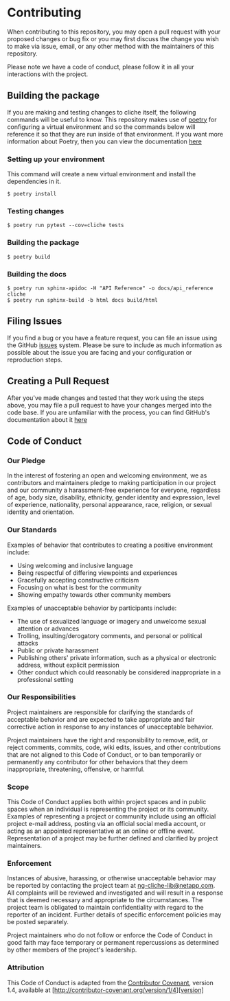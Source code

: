 # Contributing

When contributing to this repository, you may open a pull request with your proposed changes or bug fix or you may first discuss the change you wish to make via issue,
email, or any other method with the maintainers of this repository.

Please note we have a code of conduct, please follow it in all your interactions with the project.

## Building the package

If you are making and testing changes to cliche itself, the following commands
will be useful to know. This repository makes use of [poetry](https://github.com/python-poetry/poetry)
for configuring a virtual environment and so the commands below will reference
it so that they are run inside of that environment. If you want more information
about Poetry, then you can view the documentation [here](https://python-poetry.org/docs/basic-usage/)

### Setting up your environment

This command will create a new virtual environment and install the dependencies
in it.

```
$ poetry install
```

### Testing changes

```
$ poetry run pytest --cov=cliche tests
```

### Building the package

```
$ poetry build
```

### Building the docs

```
$ poetry run sphinx-apidoc -H "API Reference" -o docs/api_reference cliche
$ poetry run sphinx-build -b html docs build/html
```

## Filing Issues

If you find a bug or you have a feature request, you can file an issue using the
GitHub [issues](https://github.com/NetApp/cliche/issues) system. Please be sure to include as much information as possible about the issue you are facing and your configuration or reproduction steps.

## Creating a Pull Request

After you've made changes and tested that they work using the steps above, you may file a pull request to have your changes merged into the code base. If you are unfamiliar with the process, you can find GitHub's documentation about it [here](https://help.github.com/en/github/collaborating-with-issues-and-pull-requests/creating-a-pull-request)

## Code of Conduct

### Our Pledge

In the interest of fostering an open and welcoming environment, we as
contributors and maintainers pledge to making participation in our project and
our community a harassment-free experience for everyone, regardless of age, body
size, disability, ethnicity, gender identity and expression, level of experience,
nationality, personal appearance, race, religion, or sexual identity and
orientation.

### Our Standards

Examples of behavior that contributes to creating a positive environment
include:

* Using welcoming and inclusive language
* Being respectful of differing viewpoints and experiences
* Gracefully accepting constructive criticism
* Focusing on what is best for the community
* Showing empathy towards other community members

Examples of unacceptable behavior by participants include:

* The use of sexualized language or imagery and unwelcome sexual attention or
advances
* Trolling, insulting/derogatory comments, and personal or political attacks
* Public or private harassment
* Publishing others' private information, such as a physical or electronic
  address, without explicit permission
* Other conduct which could reasonably be considered inappropriate in a
  professional setting

### Our Responsibilities

Project maintainers are responsible for clarifying the standards of acceptable
behavior and are expected to take appropriate and fair corrective action in
response to any instances of unacceptable behavior.

Project maintainers have the right and responsibility to remove, edit, or
reject comments, commits, code, wiki edits, issues, and other contributions
that are not aligned to this Code of Conduct, or to ban temporarily or
permanently any contributor for other behaviors that they deem inappropriate,
threatening, offensive, or harmful.

### Scope

This Code of Conduct applies both within project spaces and in public spaces
when an individual is representing the project or its community. Examples of
representing a project or community include using an official project e-mail
address, posting via an official social media account, or acting as an appointed
representative at an online or offline event. Representation of a project may be
further defined and clarified by project maintainers.

### Enforcement

Instances of abusive, harassing, or otherwise unacceptable behavior may be
reported by contacting the project team at ng-cliche-lib@netapp.com. All
complaints will be reviewed and investigated and will result in a response that
is deemed necessary and appropriate to the circumstances. The project team is
obligated to maintain confidentiality with regard to the reporter of an incident.
Further details of specific enforcement policies may be posted separately.

Project maintainers who do not follow or enforce the Code of Conduct in good
faith may face temporary or permanent repercussions as determined by other
members of the project's leadership.

### Attribution

This Code of Conduct is adapted from the [Contributor Covenant][homepage], version 1.4,
available at [http://contributor-covenant.org/version/1/4][version]

[homepage]: http://contributor-covenant.org
[version]: http://contributor-covenant.org/version/1/4/
